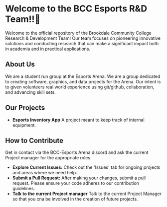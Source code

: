 # Welcome to the BCC Esports R&D Team!!👋

Welcome to the official repository of the Brookdale Community College Research & Development Team! Our team focuses on pioneering innovative solutions and conducting research that can make a significant impact both in academia and in practical applications.

## About Us

We are a student run group at the Esports Arena. We are a group dedicated to creating software, graphics, and data projects for the Arena. Our intent is to given volunteers real world experience using git/github, collaboration, and advancing skill sets.

## Our Projects

- **Esports Inventory App** A project meant to keep track of internal equipment.

## How to Contribute

Get in contact via the BCC-Esports Arena discord and ask the current Project manager for the appropriate roles.

- **Explore Current Issues:** Check out the 'Issues' tab for ongoing projects and areas where we need help.
- **Submit a Pull Request:** After making your changes, submit a pull request. Please ensure your code adheres to our contribution guidelines.
- **Talk to the current Project manager** Talk to the current Project Manager so that you cna be involved in the creation of future projects.
<!--
## Installation

To set up a development environment for our projects, follow these instructions:

```bash
git clone https://github.com/CollegeName/RnD-Team.git
cd RnD-Team
./install_dependencies.sh
-->
